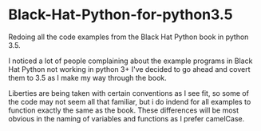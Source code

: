 # Black-Hat-Python-for-python3.5
Redoing all the code examples from the Black Hat Python book in python 3.5.

I noticed a lot of people complaining about the example programs in Black Hat Python not working in python 3+
I've decided to go ahead and covert them to 3.5 as I make my way through the book.

Liberties are being taken with certain conventions as I see fit, so some of the code may not seem all that
familiar, but i do indend for all examples to function exactly the same as the book. These differences will
be most obvious in the naming of variables and functions as I prefer camelCase. 
